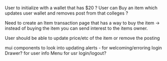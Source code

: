 User to initialize with a wallet that has $20 ?
User can Buy an item which updates user wallet and removes post from that colleges ?

Need to create an Item transaction page that has a way to buy the item -> instead of buying the item you can send interest to the items owner.

User should be able to update price/etc of the item or remove the posting


mui components to look into updating
alerts - for welcoming/erroring login
Drawer? for user info
Menu for usr login/logout?
